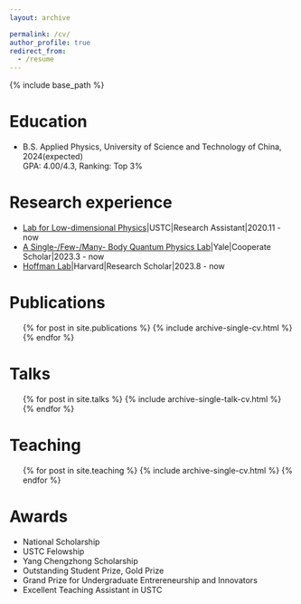 ```yaml
---
layout: archive

permalink: /cv/
author_profile: true
redirect_from:
  - /resume
---
```


{% include base_path %}

Education
======
* B.S. Applied Physics, University of Science and Technology of China, 2024(expected)<br/>
  GPA: 4.00/4.3, Ranking: Top 3%

Research experience
======
* [Lab for Low-dimensional Physics](http://staff.ustc.edu.cn/~cgzeng/index.html)|USTC|Research Assistant|2020.11 - now 
* [A Single-/Few-/Many- Body Quantum Physics Lab](https://brownlab.yale.edu/)|Yale|Cooperate Scholar|2023.3 - now
* [Hoffman Lab](https://hoffman.physics.harvard.edu/)|Harvard|Research Scholar|2023.8 - now 
 
Publications
======
  <ul>{% for post in site.publications %}
    {% include archive-single-cv.html %}
  {% endfor %}</ul>
  
Talks
======
  <ul>{% for post in site.talks %}
    {% include archive-single-talk-cv.html %}
  {% endfor %}</ul>
  
Teaching
======
  <ul>{% for post in site.teaching %}
    {% include archive-single-cv.html %}
  {% endfor %}</ul>

Awards
======
* National Scholarship
* USTC Felowship
* Yang Chengzhong Scholarship
* Outstanding Student Prize, Gold Prize
* Grand Prize for Undergraduate Entrereneurship and Innovators
* Excellent Teaching Assistant in USTC
  
